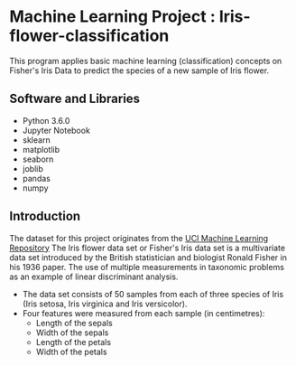 # Machine Learning Project : Iris-flower-classification

This program applies basic machine learning (classification) concepts on Fisher's Iris Data to predict the species of a new sample of Iris flower.

## Software and Libraries
* Python 3.6.0
* Jupyter Notebook
* sklearn
* matplotlib
* seaborn
* joblib
* pandas
* numpy


## Introduction
The dataset for this project originates from the [UCI Machine Learning Repository](https://archive.ics.uci.edu/ml/datasets/Iris) 
The Iris flower data set or Fisher's Iris data set is a multivariate data set introduced by the British statistician and biologist Ronald Fisher in his 1936 paper.
The use of multiple measurements in taxonomic problems as an example of linear discriminant analysis.

* The data set consists of 50 samples from each of three species of Iris (Iris setosa, Iris virginica and Iris versicolor).
* Four features were measured from each sample (in centimetres):
  * Length of the sepals
  * Width of the sepals
  * Length of the petals
  * Width of the petals
